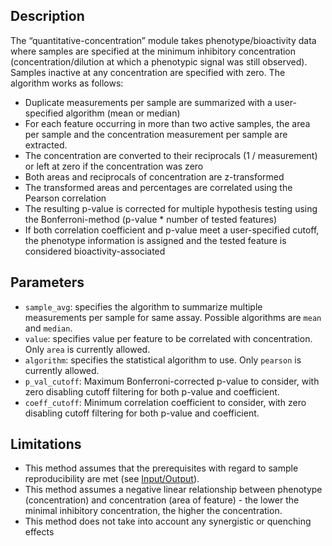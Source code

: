 ## Description

The “quantitative-concentration” module takes phenotype/bioactivity data where samples are specified at the minimum inhibitory concentration (concentration/dilution at which a phenotypic signal was still observed). Samples inactive at any concentration are specified with zero. The algorithm works as follows:

- Duplicate measurements per sample are summarized with a user-specified algorithm (mean or median)
- For each feature occurring in more than two active samples, the area per sample and the concentration measurement per sample are extracted.
- The concentration are converted to their reciprocals (1 / measurement) or left at zero if the concentration was zero
- Both areas and reciprocals of concentration are z-transformed
- The transformed areas and percentages are correlated using the Pearson correlation
- The resulting p-value is corrected for multiple hypothesis testing using the Bonferroni-method (p-value * number of tested features)
- If both correlation coefficient and p-value meet a user-specified cutoff, the phenotype information is assigned and the tested feature is considered bioactivity-associated

## Parameters

- `sample_avg`: specifies the algorithm to summarize multiple measurements per sample for same assay. Possible algorithms are `mean` and `median`.
- `value`: specifies value per feature to be correlated with concentration. Only `area` is currently allowed.
- `algorithm`: specifies the statistical algorithm to use. Only `pearson` is currently allowed.
- `p_val_cutoff`: Maximum Bonferroni-corrected p-value to consider, with zero disabling cutoff filtering for both p-value and coefficient.
- `coeff_cutoff`: Minimum correlation coefficient to consider, with zero disabling cutoff filtering for both p-value and coefficient.


## Limitations

- This method assumes that the prerequisites with regard to sample reproducibility are met (see [Input/Output](../home/input_output.md)).
- This method assumes a negative linear relationship between phenotype (concentration) and concentration (area of feature) - the lower the minimal inhibitory concentration, the higher the concentration.
- This method does not take into account any synergistic or quenching effects
